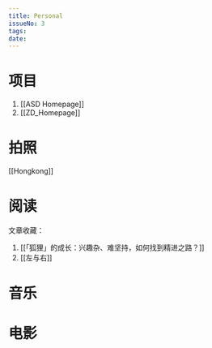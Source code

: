 ```yaml
---
title: Personal
issueNo: 3
tags: 
date:
---
```


<div class="article-header">

# 项目

</div> 

 1. [[ASD Homepage]]
 2. [[ZD_Homepage]]

<div class="article-header">

# 拍照

</div> 

[[Hongkong]]


<div class="article-header">

# 阅读

</div> 

文章收藏：
1. [[「狐狸」的成长：兴趣杂、难坚持，如何找到精进之路？]]
2. [[左与右]]

<div class="article-header">

# 音乐 

</div> 

<div class="article-header">

# 电影 

</div> 
